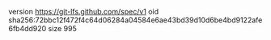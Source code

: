 version https://git-lfs.github.com/spec/v1
oid sha256:72bbc12f472f4c64d06284a04584e6ae43bd39d10d6be4bd9122afe6fb4dd920
size 995
